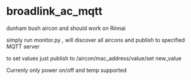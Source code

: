 # broadlink_ac_mqtt
dunham bush aircon and should work on Rinnai

simply run monitor.py , will discover all aircons and publish to specified MQTT server

to set values just publish to /aircon/mac_address/value/set  new_value  

Currenly only power on/off and temp supported
